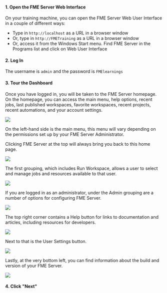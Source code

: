 <head><base target="_blank"> </head>

#### 1\. Open the FME Server Web Interface

On your training machine, you can open the FME Server Web User Interface in a couple of different ways:

-   Type in `http://localhost` as a URL in a browser window
-   Or, type in `http://FMETraining` as a URL in a browser window
-   Or, access it from the Windows Start menu. Find FME Server in the Programs list and click on Web User Interface

#### 2\. Log In

The username is `admin` and the password is `FMElearnings`

#### 3\. Tour the Dashboard

Once you have logged in, you will be taken to the FME Server homepage. On the homepage, you can access the main menu, help options, recent jobs, last published workspaces, favorite workspaces, recent projects, recent automations, and your account settings.

![](https://community.safe.com/servlet/rtaImage?eid=ka14Q000000smiR&feoid=00N30000006n8wU&refid=0EM4Q000002WCbD)

On the left-hand side is the main menu, this menu will vary depending on the permissions set up by your FME Server Administrator.

Clicking FME Server at the top will always bring you back to this home page.

![](https://community.safe.com/servlet/rtaImage?eid=ka14Q000000smiR&feoid=00N30000006n8wU&refid=0EM4Q000002WCbI)

The first grouping, which includes Run Workspace, allows a user to select and manage jobs and resources available to that user.

![](https://community.safe.com/servlet/rtaImage?eid=ka14Q000000smiR&feoid=00N30000006n8wU&refid=0EM4Q000002WCbN)

If you are logged in as an administrator, under the Admin grouping are a number of options for configuring FME Server.

![](https://community.safe.com/servlet/rtaImage?eid=ka14Q000000smiR&feoid=00N30000006n8wU&refid=0EM4Q000002WCbS)

The top right corner contains a Help button for links to documentation and articles, including resources for developers.

![](https://community.safe.com/servlet/rtaImage?eid=ka14Q000000smiR&feoid=00N30000006n8wU&refid=0EM4Q000002WCbm)

Next to that is the User Settings button.

![](https://community.safe.com/servlet/rtaImage?eid=ka14Q000000smiR&feoid=00N30000006n8wU&refid=0EM4Q000002WCbr)

Lastly, at the very bottom left, you can find information about the build and version of your FME Server.

![](https://community.safe.com/servlet/rtaImage?eid=ka14Q000000smiR&feoid=00N30000006n8wU&refid=0EM4Q000002WCbw)

#### 4. Click "Next"

